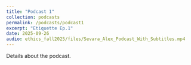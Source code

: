 ```yaml
---
title: "Podcast 1"
collection: podcasts
permalink: /podcasts/podcast1
excerpt: "Etiquette Ep.1"
date: 2025-09-26
audio: ethics_fall2025/files/Sevara_Alex_Podcast_With_Subtitles.mp4
---
```

Details about the podcast.
